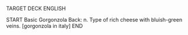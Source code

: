 TARGET DECK
ENGLISH

START
Basic
Gorgonzola
Back: n. Type of rich cheese with bluish-green veins. [gorgonzola in italy]
END
